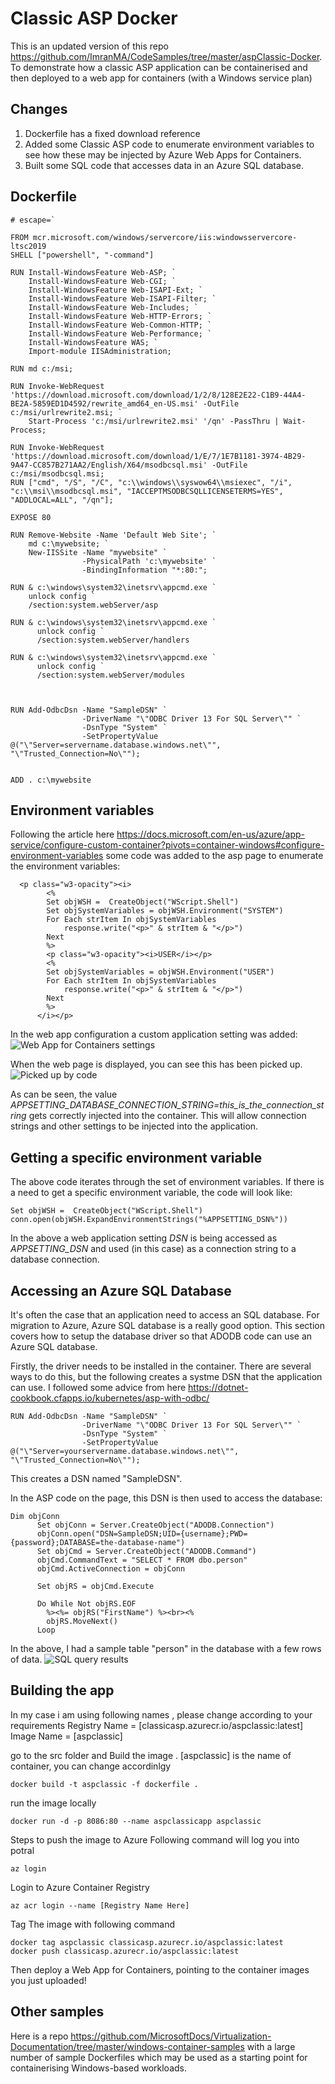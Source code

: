 # Classic ASP Docker

This is an updated version of this repo https://github.com/ImranMA/CodeSamples/tree/master/aspClassic-Docker. To demonstrate how a classic ASP application can be containerised and then deployed to a web app for containers (with a Windows service plan)


## Changes
1. Dockerfile has a fixed download reference
2. Added some Classic ASP code to enumerate environment variables to see how these may be injected by Azure Web Apps for Containers.
3. Built some SQL code that accesses data in an Azure SQL database.

## Dockerfile
```
# escape=`

FROM mcr.microsoft.com/windows/servercore/iis:windowsservercore-ltsc2019
SHELL ["powershell", "-command"]

RUN Install-WindowsFeature Web-ASP; `
    Install-WindowsFeature Web-CGI; `
    Install-WindowsFeature Web-ISAPI-Ext; `
    Install-WindowsFeature Web-ISAPI-Filter; `
    Install-WindowsFeature Web-Includes; `
    Install-WindowsFeature Web-HTTP-Errors; `
    Install-WindowsFeature Web-Common-HTTP; `
    Install-WindowsFeature Web-Performance; `
    Install-WindowsFeature WAS; `
    Import-module IISAdministration;

RUN md c:/msi;

RUN Invoke-WebRequest 'https://download.microsoft.com/download/1/2/8/128E2E22-C1B9-44A4-BE2A-5859ED1D4592/rewrite_amd64_en-US.msi' -OutFile c:/msi/urlrewrite2.msi; `
    Start-Process 'c:/msi/urlrewrite2.msi' '/qn' -PassThru | Wait-Process;

RUN Invoke-WebRequest 'https://download.microsoft.com/download/1/E/7/1E7B1181-3974-4B29-9A47-CC857B271AA2/English/X64/msodbcsql.msi' -OutFile c:/msi/msodbcsql.msi; 
RUN ["cmd", "/S", "/C", "c:\\windows\\syswow64\\msiexec", "/i", "c:\\msi\\msodbcsql.msi", "IACCEPTMSODBCSQLLICENSETERMS=YES", "ADDLOCAL=ALL", "/qn"];

EXPOSE 80

RUN Remove-Website -Name 'Default Web Site'; `
    md c:\mywebsite; `
    New-IISSite -Name "mywebsite" `
                -PhysicalPath 'c:\mywebsite' `
                -BindingInformation "*:80:";

RUN & c:\windows\system32\inetsrv\appcmd.exe `
    unlock config `
    /section:system.webServer/asp

RUN & c:\windows\system32\inetsrv\appcmd.exe `
      unlock config `
      /section:system.webServer/handlers

RUN & c:\windows\system32\inetsrv\appcmd.exe `
      unlock config `
      /section:system.webServer/modules
	  
	  	  

RUN Add-OdbcDsn -Name "SampleDSN" `
                -DriverName "\"ODBC Driver 13 For SQL Server\"" `
                -DsnType "System" ` 
                -SetPropertyValue @("\"Server=servername.database.windows.net\"", "\"Trusted_Connection=No\"");


ADD . c:\mywebsite
```

## Environment variables
Following the article here https://docs.microsoft.com/en-us/azure/app-service/configure-custom-container?pivots=container-windows#configure-environment-variables some code was added to the asp page to enumerate the environment variables:

```
  <p class="w3-opacity"><i>
        <%
        Set objWSH =  CreateObject("WScript.Shell")
        Set objSystemVariables = objWSH.Environment("SYSTEM")
        For Each strItem In objSystemVariables
            response.write("<p>" & strItem & "</p>")
        Next
        %>
        <p class="w3-opacity"><i>USER</i></p>
        <%
        Set objSystemVariables = objWSH.Environment("USER")
        For Each strItem In objSystemVariables
            response.write("<p>" & strItem & "</p>")
        Next
        %>
      </i></p>
```

In the web app configuration a custom application setting was added:
![Web App for Containers settings](https://github.com/jometzg/classicaspdocker/blob/master/appsettings.png)

When the web page is displayed, you can see this has been picked up.
![Picked up by code](https://github.com/jometzg/classicaspdocker/blob/master/onpage.png)

As can be seen, the value _APPSETTING_DATABASE_CONNECTION_STRING=this_is_the_connection_string_ gets correctly injected into the container. This will allow connection strings and other settings to be injected into the application. 

## Getting a specific environment variable

The above code iterates through the set of environment variables. If there is a need to get a specific environment variable, the code will look like:

```
Set objWSH =  CreateObject("WScript.Shell")
conn.open(objWSH.ExpandEnvironmentStrings("%APPSETTING_DSN%"))
```
In the above a web application setting *DSN* is being accessed as *APPSETTING_DSN* and used (in this case) as a connection string to a database connection.

## Accessing an Azure SQL Database
It's often the case that an application need to access an SQL database. For migration to Azure, Azure SQL database is a really good option. This section covers how to setup the database driver so that ADODB code can use an Azure SQL database.

Firstly, the driver needs to be installed in the container. There are several ways to do this, but the following creates a systme DSN that the application can use. I followed some advice from here https://dotnet-cookbook.cfapps.io/kubernetes/asp-with-odbc/
```
RUN Add-OdbcDsn -Name "SampleDSN" `
                -DriverName "\"ODBC Driver 13 For SQL Server\"" `
                -DsnType "System" ` 
                -SetPropertyValue @("\"Server=yourservername.database.windows.net\"", "\"Trusted_Connection=No\"");
```
This creates a DSN named "SampleDSN".

In the ASP code on the page, this DSN is then used to access the database:
```
Dim objConn
      Set objConn = Server.CreateObject("ADODB.Connection")
      objConn.open("DSN=SampleDSN;UID={username};PWD={password};DATABASE=the-database-name")
      Set objCmd = Server.CreateObject("ADODB.Command")
      objCmd.CommandText = "SELECT * FROM dbo.person"
      objCmd.ActiveConnection = objConn

      Set objRS = objCmd.Execute

      Do While Not objRS.EOF
        %><%= objRS("FirstName") %><br><%
        objRS.MoveNext()
      Loop
```
In the above, I had a sample table "person" in the database with a few rows of data.
![SQL query results](https://github.com/jometzg/classicaspdocker/blob/master/sqlresults.png)

## Building the app
In my case i am using following names , please change according to your requirements
Registry Name  = [classicasp.azurecr.io/aspclassic:latest]
Image Name = [aspclassic]

go to the src folder and Build the image . [aspclassic] is the name of container, you can change accordinlgy
```
docker build -t aspclassic -f dockerfile .
```
run the image locally
```
docker run -d -p 8086:80 --name aspclassicapp aspclassic
```

Steps to push the image to Azure
Following command will log you into potral
```
az login
```
Login to Azure Container Registry
```
az acr login --name [Registry Name Here]
```
Tag The image with following command
```
docker tag aspclassic classicasp.azurecr.io/aspclassic:latest
docker push classicasp.azurecr.io/aspclassic:latest
```
Then deploy a Web App for Containers, pointing to the container images you just uploaded!

## Other samples
Here is a repo https://github.com/MicrosoftDocs/Virtualization-Documentation/tree/master/windows-container-samples with a large number of sample Dockerfiles which may be used as a starting point for containerising Windows-based workloads.
